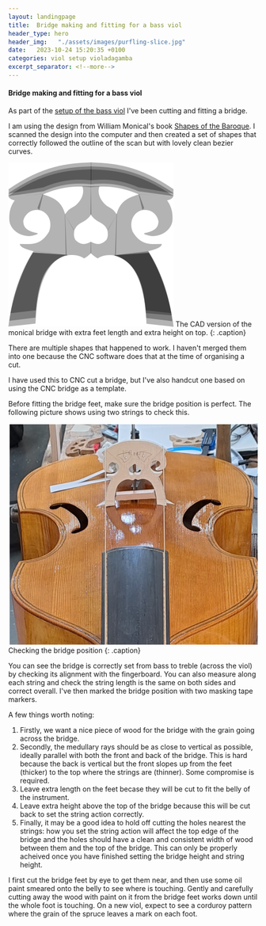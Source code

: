 ```yaml
---
layout: landingpage
title:  Bridge making and fitting for a bass viol
header_type: hero
header_img:   "./assets/images/purfling-slice.jpg"
date:   2023-10-24 15:20:35 +0100
categories: viol setup violadagamba
excerpt_separator: <!--more-->
---
```


#### Bridge making and fitting for a bass viol

As part of the [setup of the bass viol](/viol/setup/violadagamba/2023/10/24/setting-up-bass-viol.html) I've been cutting and fitting a bridge. 

<!--more-->
I am using the design from William Monical's book [Shapes of the Baroque](https://www.academia.edu/25898590/Shapes_of_the_baroque).
I scanned the design into the computer and then created a set of shapes that correctly followed the outline of the scan but with lovely clean bezier curves.

![CAD bridge](/assets/images/monical.png)
The CAD version of the monical bridge with extra feet length and extra height on top.
{: .caption}

There are multiple shapes that happened to work. I haven't merged them into one because the CNC software does that at the time of organising a cut.

I have used this to CNC cut a bridge, but I've also handcut one based on using the CNC bridge as a template. 

Before fitting the bridge feet, make sure the bridge position is perfect. The following picture shows using two strings to check this.

![checking the bridge position](/assets/images/setting-bridge.png)
Checking the bridge position
{: .caption}

You can see the bridge is correctly set from bass to treble (across the viol) by checking its alignment with the fingerboard. You can also measure along each string and check the string length is the same on both sides and correct overall. I've then marked the bridge position with two masking tape markers.

A few things worth noting:

1. Firstly, we want a nice piece of wood for the bridge with the grain going across the bridge.
2. Secondly, the medullary rays should be as close to vertical as possible, ideally parallel with both the front and back of the bridge. This is hard because the back is vertical but the front slopes up from the feet (thicker) to the top where the strings are (thinner). Some compromise is required.
3. Leave extra length on the feet becase they will be cut to fit the belly of the instrument. 
4. Leave extra height above the top of the bridge because this will be cut back to set the string action correctly.
5. Finally, it may be a good idea to hold off cutting the holes nearest the strings: how you set the string action will affect the top edge of the bridge and the holes should have a clean and consistent width of wood between them and the top of the bridge. This can only be properly acheived once you have finished setting the bridge height and string height.

I first cut the bridge feet by eye to get them near, and then use some oil paint smeared onto the belly to see where is touching. Gently and carefully cutting away the wood with paint on it from the bridge feet works down until the whole foot is touching. On a new viol, expect to see a corduroy pattern where the grain of the spruce leaves a mark on each foot.

